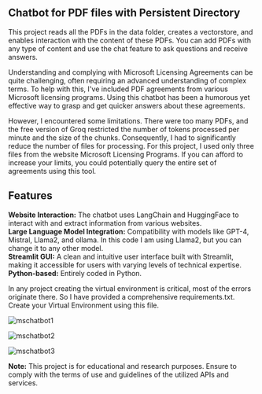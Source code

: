 ## Chatbot for PDF files with Persistent Directory

This project reads all the PDFs in the data folder, creates a vectorstore, and enables interaction with the content of these PDFs. You can add PDFs with any type of content and use the chat feature to ask questions and receive answers.

Understanding and complying with Microsoft Licensing Agreements can be quite challenging, often requiring an advanced understanding of complex terms. To help with this, I've included PDF agreements from various Microsoft licensing programs. Using this chatbot has been a humorous yet effective way to grasp and get quicker answers about these agreements.

However, I encountered some limitations. There were too many PDFs, and the free version of Groq restricted the number of tokens processed per minute and the size of the chunks. Consequently, I had to significantly reduce the number of files for processing. For this project, I used only three files from the website Microsoft Licensing Programs. If you can afford to increase your limits, you could potentially query the entire set of agreements using this tool.

## Features
**Website Interaction:** The chatbot uses LangChain and HuggingFace to interact with and extract information from various websites.<br>
**Large Language Model Integration:** Compatibility with models like GPT-4, Mistral, Llama2, and ollama. In this code I am using Llama2, but you can change it to any other model.<br>
**Streamlit GUI:** A clean and intuitive user interface built with Streamlit, making it accessible for users with varying levels of technical expertise.<br>
**Python-based:** Entirely coded in Python.<br>

In any project creating the virtual environment is critical, most of the errors originate there. So I have provided a comprehensive requirements.txt. Create your Virtual Environment using this file.

![mschatbot1](https://github.com/user-attachments/assets/8da06012-6e72-4871-897f-56cb4eb1709e)

![mschatbot2](https://github.com/user-attachments/assets/aad5f305-ba8a-4776-95c2-2216db714b0f)

![mschatbot3](https://github.com/user-attachments/assets/e878fd1f-8529-4578-b483-cf0e9310b693)

**Note:** This project is for educational and research purposes. Ensure to comply with the terms of use and guidelines of the utilized APIs and services.
